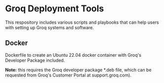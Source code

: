 # Groq Deployment Tools

This respository includes various scripts and playbooks that can help users with setting up Groq systems and software. 


## Docker
Dockerfile to create an Ubuntu 22.04 docker container with Groq's Developer Package included.

**Note:** this requires the Groq developer package *.deb file, which can be requested from Groq's Customer Portal at support.groq.com).

